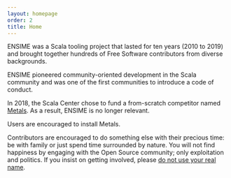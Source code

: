 ```yaml
---
layout: homepage
order: 2
title: Home
---
```


ENSIME was a Scala tooling project that lasted for ten years (2010 to 2019) and brought together hundreds of Free Software contributors from diverse backgrounds.

ENSIME pioneered community-oriented development in the Scala community and was one of the first communities to introduce a code of conduct.

In 2018, the Scala Center chose to fund a from-scratch competitor named [Metals](https://scalameta.org/metals/). As a result, ENSIME is no longer relevant.

Users are encouraged to install Metals.

Contributors are encouraged to do something else with their precious time: be with family or just spend time surrounded by nature. You will not find happiness by engaging with the Open Source community; only exploitation and politics. If you insist on getting involved, please [do not use your real name](https://medium.com/@fommil/hide-your-real-name-in-open-source-3d67e74a8c56).
